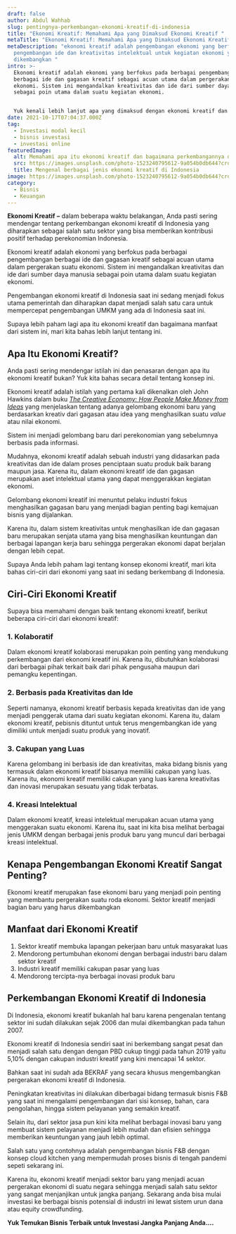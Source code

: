 ```yaml
---
draft: false
author: Abdul Wahhab
slug: pentingnya-perkembangan-ekonomi-kreatif-di-indonesia
title: "Ekonomi Kreatif: Memahami Apa yang Dimaksud Ekonomi Kreatif "
metaTitle: "Ekonomi Kreatif: Memahami Apa yang Dimaksud Ekonomi Kreatif "
metaDescription: "ekonomi kreatif adalah pengembangan ekonomi yang berfokus pada
  pengembangan ide dan kreativitas intelektual untuk kegiatan ekonomi yang
  dikembangkan "
intro: >-
  Ekonomi kreatif adalah ekonomi yang berfokus pada berbagai pengembangan
  berbagai ide dan gagasan kreatif sebagai acuan utama dalam pergerakan suatu
  ekonomi. Sistem ini mengandalkan kreativitas dan ide dari sumber daya manusia
  sebagai poin utama dalam suatu kegiatan ekonomi.


  Yuk kenali lebih lanjut apa yang dimaksud dengan ekonomi kreatif dan perkembangan ekonomi kreatif di Indonesia
date: 2021-10-17T07:04:37.000Z
tag:
  - Investasi modal kecil
  - bisnis investasi
  - investasi online
featuredImage:
  alt: Memahami apa itu ekonomi kreatif dan bagaimana perkembangannya di Indonesia
  src: https://images.unsplash.com/photo-1523240795612-9a054b0db644?crop=entropy&cs=tinysrgb&fit=max&fm=jpg&ixid=MnwxMTc3M3wwfDF8c2VhcmNofDIxfHxjcmVhdGl2ZSUyMG1hcmtldHxlbnwwfHx8fDE2NDAxNDgxODM&ixlib=rb-1.2.1&q=80&w=1080
  title: Mengenal berbagai jenis ekonomi kreatif di Indonesia
image: https://images.unsplash.com/photo-1523240795612-9a054b0db644?crop=entropy&cs=tinysrgb&fit=max&fm=jpg&ixid=MnwxMTc3M3wwfDF8c2VhcmNofDIxfHxjcmVhdGl2ZSUyMG1hcmtldHxlbnwwfHx8fDE2NDAxNDgxODM&ixlib=rb-1.2.1&q=80&w=1080
category:
  - Bisnis
  - Keuangan
---
```

**Ekonomi Kreatif** **–** dalam beberapa waktu belakangan, Anda pasti sering mendengar tentang perkembangan ekonomi kreatif di Indonesia yang diharapkan sebagai salah satu sektor yang bisa memberikan kontribusi positif terhadap perekonomian Indonesia.

Ekonomi kreatif adalah ekonomi yang berfokus pada berbagai pengembangan berbagai ide dan gagasan kreatif sebagai acuan utama dalam pergerakan suatu ekonomi. Sistem ini mengandalkan kreativitas dan ide dari sumber daya manusia sebagai poin utama dalam suatu kegiatan ekonomi.

Pengembangan ekonomi kreatif di Indonesia saat ini sedang menjadi fokus utama pemerintah dan diharapkan dapat menjadi salah satu cara untuk mempercepat pengembangan  UMKM yang ada di Indonesia saat ini.

Supaya lebih paham lagi apa itu ekonomi kreatif dan bagaimana manfaat  dari sistem ini, mari kita bahas lebih lanjut tentang ini.

## Apa Itu Ekonomi Kreatif?

Anda pasti sering mendengar istilah ini dan penasaran dengan apa itu ekonomi kreatif bukan? Yuk kita bahas secara detail tentang konsep ini.

Ekonomi kreatif adalah istilah yang pertama kali dikenalkan oleh John Hawkins dalam buku *[The Creative Economy: How People Make Money from Ideas](https://id.wikipedia.org/w/index.php?title=The_Creative_Economy:_How_People_Make_Money_from_Ideas&action=edit&redlink=1)* yang menjelaskan tentang adanya gelombang ekonomi baru yang berdasarkan kreativ dari gagasan atau idea yang menghasilkan suatu *value* atau nilai ekonomi.

Sistem ini menjadi gelombang baru dari perekonomian yang sebelumnya berbasis pada informasi.

Mudahnya, ekonomi kreatif adalah sebuah industri yang didasarkan pada kreativitas dan ide dalam proses penciptaan suatu produk baik barang maupun jasa. Karena itu, dalam ekonomi kreatif ide dan gagasan merupakan aset intelektual utama yang dapat menggerakkan kegiatan ekonomi.

Gelombang ekonomi kreatif ini menuntut pelaku industri fokus menghasilkan gagasan baru yang menjadi bagian penting bagi kemajuan bisnis yang dijalankan.

Karena itu, dalam sistem kreativitas untuk menghasilkan ide dan gagasan baru merupakan senjata utama yang bisa menghasilkan keuntungan dan berbagai lapangan kerja baru sehingga pergerakan ekonomi dapat berjalan dengan lebih cepat.

Supaya Anda lebih paham lagi tentang konsep ekonomi kreatif, mari kita bahas ciri-ciri dari ekonomi yang saat ini sedang berkembang di Indonesia.

## Ciri-Ciri Ekonomi Kreatif

Supaya bisa memahami dengan baik tentang ekonomi kreatif, berikut beberapa ciri-ciri dari ekonomi kreatif:

### 1. Kolaboratif

Dalam ekonomi kreatif kolaborasi merupakan poin penting yang mendukung perkembangan dari ekonomi kreatif ini. Karena itu, dibutuhkan kolaborasi dari berbagai pihak terkait baik dari pihak pengusaha maupun dari pemangku kepentingan.

### 2. Berbasis pada Kreativitas dan Ide

Seperti namanya, ekonomi kreatif berbasis kepada kreativitas dan ide yang menjadi penggerak utama dari suatu kegiatan ekonomi. Karena itu, dalam ekonomi kreatif, pebisnis dituntut untuk terus mengembangkan ide yang dimiliki untuk menjadi suatu produk yang inovatif.

### 3. Cakupan  yang Luas

Karena gelombang ini berbasis ide dan kreativitas, maka bidang bisnis yang termasuk dalam ekonomi kreatif biasanya memiliki cakupan yang luas. Karena itu, ekonomi kreatif memiliki cakupan yang luas karena kreativitas dan inovasi merupakan sesuatu yang tidak terbatas.

### 4. Kreasi Intelektual

Dalam ekonomi kreatif, kreasi intelektual merupakan acuan utama yang menggerakan suatu ekonomi. Karena itu, saat ini kita bisa melihat berbagai jenis UMKM dengan berbagai jenis produk baru yang muncul dari berbagai kreasi intelektual.

## Kenapa Pengembangan Ekonomi Kreatif Sangat Penting?

Ekonomi kreatif merupakan fase ekonomi baru yang menjadi poin penting yang membantu pergerakan suatu roda ekonomi. Sektor kreatif menjadi bagian baru yang harus dikembangkan

## Manfaat dari Ekonomi Kreatif

1. Sektor kreatif membuka lapangan pekerjaan baru  untuk masyarakat luas
2. Mendorong pertumbuhan ekonomi dengan berbagai industri baru dalam sektor kreatif
3. Industri kreatif memiliki cakupan pasar yang luas
4. Mendorong tercipta-nya berbagai inovasi produk baru

## Perkembangan Ekonomi Kreatif di Indonesia

Di Indonesia, ekonomi kreatif bukanlah hal baru karena pengenalan tentang sektor ini sudah dilakukan sejak 2006 dan mulai dikembangkan pada tahun 2007.

Ekonomi kreatif di Indonesia sendiri saat ini berkembang sangat pesat dan menjadi salah satu dengan dengan PBD cukup tinggi pada tahun 2019 yaitu 5,10% dengan cakupan industri kreatif yang kini mencapai 14 sektor.

Bahkan saat ini sudah ada BEKRAF yang secara khusus mengembangkan pergerakan ekonomi kreatif di Indonesia.

Peningkatan kreativitas ini dilakukan diberbagai bidang termasuk bisnis F&B yang saat ini mengalami pengembangan dari sisi konsep, bahan, cara pengolahan, hingga sistem pelayanan yang semakin kreatif.

Selain itu, dari sektor jasa pun kini kita melihat berbagai inovasi baru yang membuat sistem pelayanan menjadi lebih mudah dan efisien sehingga memberikan keuntungan yang jauh lebih optimal.

Salah satu yang contohnya adalah pengembangan bisnis F&B dengan konsep cloud kitchen yang mempermudah proses bisnis di tengah pandemi sepeti sekarang ini.

Karena itu, ekonomi kreatif menjadi sektor baru yang menjadi acuan pergerakan ekonomi di suatu negara sehingga menjadi salah satu sektor yang sangat menjanjikan untuk jangka panjang. Sekarang anda bisa mulai investasi ke berbagai bisnis potensial di industri ini lewat sistem urun dana atau equity crowdfunding.

**Y﻿uk Temukan Bisnis Terbaik untuk Investasi Jangka Panjang Anda....**